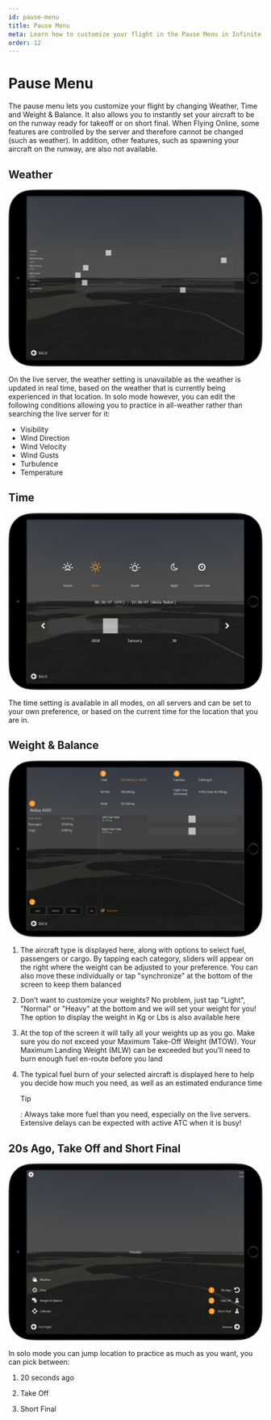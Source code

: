 ```yaml
---
id: pause-menu
title: Pause Menu
meta: Learn how to customize your flight in the Pause Menu in Infinite Flight.
order: 12
---
```




# Pause Menu

The pause menu lets you customize your flight by changing Weather, Time and Weight & Balance. It also allows you to instantly set your aircraft to be on the runway ready for takeoff or on short final. When Flying Online, some features are controlled by the server and therefore cannot be changed (such as weather). In addition, other features, such as spawning your aircraft on the runway, are also not available.



## Weather

![Weather Screen](_images/manual/frames/weather.png)

 

On the live server, the weather setting is unavailable as the weather is updated in real time, based on the weather that is currently being experienced in that location. In solo mode however, you can edit the following conditions allowing you to practice in all-weather rather than searching the live server for it:

 

- Visibility
- Wind Direction
- Wind Velocity
- Wind Gusts
- Turbulence
- Temperature

 

## Time

![Time Screen](_images/manual/frames/time.png)



The time setting is available in all modes, on all servers and can be set to your own preference, or based on the current time for the location that you are in.

 

## Weight & Balance

![Weight and Balance Screen](_images/manual/frames/weight-and-balance.png)



1. The aircraft type is displayed here, along with options to select fuel, passengers or cargo. By tapping each category, sliders will appear on the right where the weight can be adjusted to your preference. You can also move these individually or tap "synchronize" at the bottom of the screen to keep them balanced

 

2. Don’t want to customize your weights? No problem, just tap "Light", "Normal" or "Heavy" at the bottom and we will set your weight for you! The option to display the weight in Kg or Lbs is also available here

 

3. At the top of the screen it will tally all your weights up as you go. Make sure you do not exceed your Maximum Take-Off Weight (MTOW). Your Maximum Landing Weight (MLW) can be exceeded but you’ll need to burn enough fuel en-route before you land

 

4. The typical fuel burn of your selected aircraft is displayed here to help you decide how much you need, as well as an estimated endurance time

   

   Tip

   : Always take more fuel than you need, especially on the live servers. Extensive delays can be expected with active ATC when it is busy!

 

## 20s Ago, Take Off and Short Final

 ![Pause Screen](_images/manual/frames/pause-screen.png)



In solo mode you can jump location to practice as much as you want, you can pick between:



1. 20 seconds ago

   

2. Take Off

   

3. Short Final